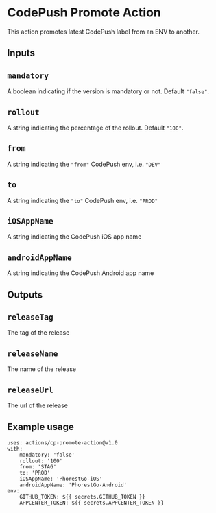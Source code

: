 # CodePush Promote Action

This action promotes latest CodePush label from an ENV to another.

## Inputs

## `mandatory`

A boolean indicating if the version is mandatory or not. Default `"false"`.

## `rollout`

A string indicating the percentage of the rollout. Default `"100"`.

## `from`

A string indicating the `"from"` CodePush env, i.e. `"DEV"` 

## `to`

A string indicating the `"to"` CodePush env, i.e. `"PROD"`

## `iOSAppName`

A string indicating the CodePush iOS app name

## `androidAppName`

A string indicating the CodePush Android app name

## Outputs

## `releaseTag`

The tag of the release


## `releaseName`

The name of the release

## `releaseUrl`

The url of the release


## Example usage

    uses: actions/cp-promote-action@v1.0
    with:
        mandatory: 'false'
        rollout: '100'
        from: 'STAG'
        to: 'PROD'
        iOSAppName: 'PhorestGo-iOS'
        androidAppName: 'PhorestGo-Android'
    env:
        GITHUB_TOKEN: ${{ secrets.GITHUB_TOKEN }}
        APPCENTER_TOKEN: ${{ secrets.APPCENTER_TOKEN }}
